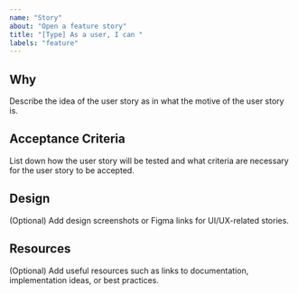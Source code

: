 ```yaml
---
name: "Story"
about: "Open a feature story"
title: "[Type] As a user, I can "
labels: "feature"
---
```


## Why

Describe the idea of the user story as in what the motive of the user story is.

## Acceptance Criteria

List down how the user story will be tested and what criteria are necessary for the user story to be accepted.

## Design

(Optional) Add design screenshots or Figma links for UI/UX-related stories.

## Resources

(Optional) Add useful resources such as links to documentation, implementation ideas, or best practices.
